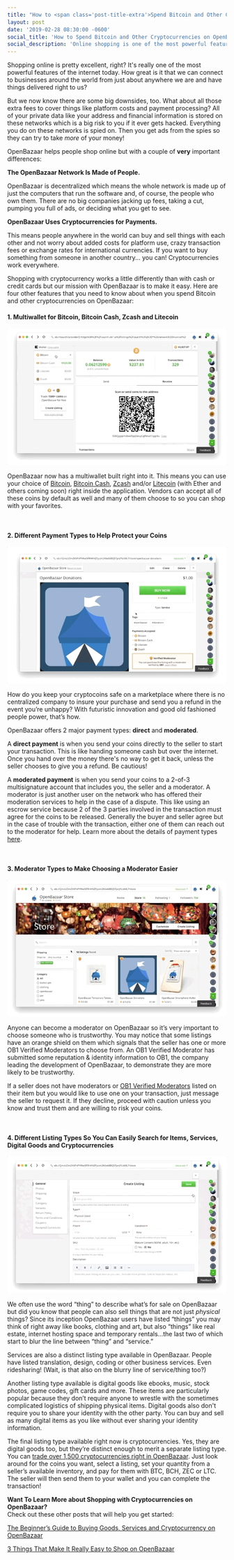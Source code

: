 ```yaml
---
title: "How to <span class='post-title-extra'>Spend Bitcoin and Other Cryptocurrencies</span> on OpenBazaar"
layout: post
date: '2019-02-28 08:30:00 -0600'
social_title: 'How to Spend Bitcoin and Other Cryptocurrencies on OpenBazaar'
social_description: 'Online shopping is one of the most powerful features of the internet today. How great is it that people can connect to businesses around the world from wherever they are and have things delivered right to them? OpenBazaar helps people do this same thing but with a couple of important differences.'
---
```


Shopping online is pretty excellent, right? It's really one of the most powerful features of the internet today. How great is it that we can connect to businesses around the world from just about anywhere we are and have things delivered right to us? 

But we now know there are some big downsides, too. What about all those extra fees to cover things like platform costs and payment processing? All of your private data like your address and financial information is stored on these networks which is a big risk to you if it ever gets hacked. Everything you do on these networks is spied on. Then you get ads from the spies so they can try to take _more_ of your money!

OpenBazaar helps people shop online but with a couple of **very** important differences:

**The OpenBazaar Network Is Made of People.**

OpenBazaar is decentralized which means the whole network is made up of just the computers that run the software and, of course, the people who own them. There are no big companies jacking up fees, taking a cut, pumping you full of ads, or deciding what you get to see.

**OpenBazaar Uses Cryptocurrencies for Payments.**

This means people anywhere in the world can buy and sell things with each other and not worry about added costs for platform use, crazy transaction fees or exchange rates for international currencies. If you want to buy something from someone in another country... you can! Cryptocurrencies work everywhere.

Shopping with cryptocurrency works a little differently than with cash or credit cards but our mission with OpenBazaar is to make it easy. Here are four other features that you need to know about when you spend Bitcoin and other cryptocurrencies on OpenBazaar:

#### 1. Multiwallet for Bitcoin, Bitcoin Cash, Zcash and Litecoin

![OpenBazaar Multiwallet for Bitcoin, Bitcoin Cash, Zcash and Litecoin](OpenBazaar_Multiwallet.gif "OpenBazaar Multiwallet for Bitcoin, Bitcoin Cash, Zcash and Litecoin")

OpenBazaar now has a multiwallet built right into it. This means you can 
use your choice of [Bitcoin](https://bitcoin.org), [Bitcoin Cash](https://bitcoincash.org), [Zcash](https://z.cash) and/or [Litecoin](https://litecoin.org) (with Ether and others coming soon) right inside the application. Vendors can accept all of these coins by default as well and many of them choose to so you can shop with your favorites.

<br>  

#### 2. Different Payment Types to Help Protect your Coins

![OpenBazaar Payment Types Direct or Moderated](OpenBazaar_Payment_Type.gif "OpenBazaar Payment Types Direct or Moderated")

How do you keep your cryptocoins safe on a marketplace where there is no centralized company to insure your purchase and send you a refund in the event you’re unhappy? With futuristic innovation and good old fashioned people power, that’s how.

OpenBazaar offers 2 major payment types: **direct** and **moderated**.

A **direct payment** is when you send your coins directly to the seller to start your transaction. This is like handing someone cash but over the internet. Once you hand over the money there's no way to get it back, unless the seller chooses to give you a refund. Be cautious!

A **moderated payment** is when you send your coins to a 2-of-3 multisignature account that includes you, the seller and a moderator. A moderator is just another user on the network who has offered their moderation services to help in the case of a dispute. This like using an escrow service because 2 of the 3 parties involved in the transaction must agree for the coins to be released. Generally the buyer and seller agree but in the case of trouble with the transaction, either one of them can reach out to the moderator for help. Learn more about the details of payment types [here](https://openbazaar.zendesk.com/hc/en-us/articles/115002761052-How-does-a-moderated-payment-using-multisig-work-). 

<br>  

#### 3. Moderator Types to Make Choosing a Moderator Easier

![OB1 Verified Moderator Shield on OpenBazaar](OB1_Verified_Moderator_Shield.gif "OB1 Verified Moderator Shield on OpenBazaar")

Anyone can become a moderator on OpenBazaar so it’s very important to choose someone who is trustworthy. You may notice that some listings have an orange shield on them which signals that the seller has one or more OB1 Verified Moderators to choose from. An OB1 Verified Moderator has submitted some reputation & identity information to OB1, the company leading the development of OpenBazaar, to demonstrate they are more likely to be trustworthy. 

If a seller does not have moderators or [OB1 Verified Moderators](https://ob1.io/verified-moderators.html) listed on their item but you would like to use one on your transaction, just message the seller to request it. If they decline, proceed with caution unless you know and trust them and are willing to risk your coins.

<br>  

#### 4. Different Listing Types So You Can Easily Search for Items, Services, Digital Goods and Cryptocurrencies

![Listing Types on OpenBazaar for Services, Cryptocurrencies, Physical Goods or Digital Goods](OpenBazaar_Listing_Type.gif "Listing Types on OpenBazaar for Services, Cryptocurrencies, Physical Goods or Digital Goods")

We often use the word “thing” to describe what’s for sale on OpenBazaar but did you know that people can also sell things that are not just _physical_ things? Since its inception OpenBazaar users have listed “things” you may think of right away like books, clothing and art, but also “things” like real estate, internet hosting space and temporary rentals...the last two of which start to blur the line between “thing” and “service.”

Services are also a distinct listing type available in OpenBazaar. People have listed translation, design, coding or other business services. Even ridesharing! (Wait, is that also on the blurry line of service/thing too?)

Another listing type available is digital goods like ebooks, music, stock photos, game codes, gift cards and more. These items are particularly popular because they don’t require anyone to wrestle with the sometimes complicated logistics of shipping physical items. Digital goods also don't require you to share your identity with the other party. You can buy and sell as many digital items as you like without ever sharing your identity information.

The final listing type available right now is cryptocurrencies. Yes, they are digital goods too, but they’re distinct enough to merit a separate listing type. You can [trade over 1,500 cryptocurrencies right in OpenBazaar](https://openbazaar.org/blog/how-to-buy-cryptocurrencies-privately-with-no-fees/). Just look around for the coins you want, select a listing, set your quantity from a seller’s available inventory, and pay for them with BTC, BCH, ZEC or LTC. The seller will then send them to your wallet and you can complete the transaction!

**Want To Learn More about Shopping with Cryptocurrencies on OpenBazaar?**\
Check out these other posts that will help you get started:

[The Beginner’s Guide to Buying Goods, Services and Cryptocurrency on OpenBazaar](https://openbazaar.org/blog/The-Beginners-Guide-to-Buying-Goods-Services-and-Cryptocurrency-on-OpenBazaar/)

[3 Things That Make It Really Easy to Shop on OpenBazaar](https://openbazaar.org/blog/3-things-that-make-it-really-easy-to-shop-on-openbazaar/)
